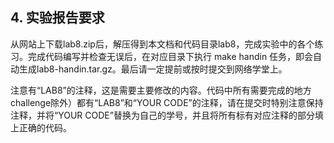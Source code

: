 
## 4. 实验报告要求


从网站上下载lab8.zip后，解压得到本文档和代码目录lab8，完成实验中的各个练习。完成代码编写并检查无误后，在对应目录下执行 make handin 任务，即会自动生成lab8-handin.tar.gz。最后请一定提前或按时提交到网络学堂上。

注意有“LAB8”的注释，这是需要主要修改的内容。代码中所有需要完成的地方challenge除外）都有“LAB8”和“YOUR CODE”的注释，请在提交时特别注意保持注释，并将“YOUR CODE”替换为自己的学号，并且将所有标有对应注释的部分填上正确的代码。
